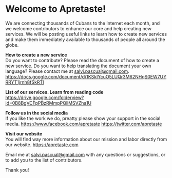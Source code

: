 # Welcome to Apretaste!
We are connecting thousands of Cubans to the Internet each month, and we welcome contributors to enhance our core and help creating new services. We will be posting useful links to learn how to create new services and make them immediately available to thousands of people all around the globe.

**How to create a new service**  
Do you want to contribute? Please read the document of how to create a new service. Do you want to help translating the document your own language? Please contact me at salvi.pascual@gmail.com.
<https://docs.google.com/document/d/1KSkIYcuO5LUQr3M62NHqS0EW7UYRRYT1jrnh8fSkRTI>

**List of our services. Learn from reading code**  
<https://drive.google.com/folderview?id=0B8BgVCFpPBzRMmpPQllMSVZha1U>

**Follow us in the social media**  
If you like the work we do, preatty please show your support in the social media.
<https://www.facebook.com/apretaste>
<https://twitter.com/apretaste>

**Visit our website**  
You will find way more information about our mission and labor directly from our website.
<https://apretaste.com>
  
  
Email me at salvi.pascual@gmail.com with any questions or suggestions, or to add you to the list of contributors.

Thank you!
